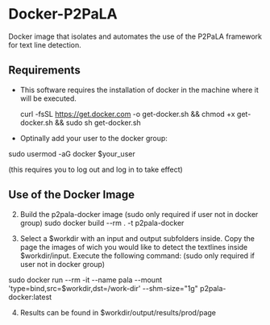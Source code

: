 # Docker-P2PaLA

 Docker image that isolates and automates the use of the P2PaLA framework for text line detection. 

## Requirements

- This software requires the installation of docker in the machine where it will be executed. 

	curl -fsSL https://get.docker.com -o get-docker.sh && chmod +x get-docker.sh && sudo sh get-docker.sh

- Optinally add your user to the docker group:

sudo usermod -aG docker $your_user

(this requires you to log out and log in to take effect)


## Use of the Docker Image

2. Build the p2pala-docker image (sudo only required if user not in docker group)
sudo docker build --rm  . -t p2pala-docker

3. Select a $workdir with an input and output subfolders inside. Copy the page the images of
wich you would like to detect the textlines inside $workdir/input. Execute the following command: 
(sudo only required if user not in docker group)

sudo docker run --rm -it --name pala --mount 'type=bind,src=$workdir,dst=/work-dir' --shm-size="1g" p2pala-docker:latest

4. Results can be found in $workdir/output/results/prod/page
